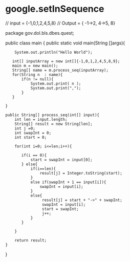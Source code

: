 # google.setInSequence

//	input = {-1,0,1,2,4,5,8}
//	Output = {  -1->2,
                4->5,
                8} 


package gov.dol.bls.dbes.quest;

public class main {
    public static void main(String []args){
       
    	System.out.println("Hello World");
       
       int[] inputArray = new int[]{-1,0,1,2,4,5,8,9};
       main m = new main();
       String[] name = m.process_seq(inputArray);
       for(String n  : name){
    	   if(n != null){
	    	   System.out.print( n );
	    	   System.out.print(",");
    	   }
       }

    }
    
    public String[] process_seq(int[] input){
    	int len = input.length;
        String[] result = new String[len];
        int j =0;
        int swapInt = 0;
        int start = 0;
        
        for(int i=0; i<=len;i++){
            
           if(i == 0){
        	   start = swapInt = input[0];
           } else{
               if(i==len){
            	   result[j] = Integer.toString(start);
               }
               else if(swapInt + 1 == input[i]){
                   swapInt = input[i];
               }
               else{
            	    result[j] = start + "->" + swapInt;
            	    swapInt = input[i];
            	    start = swapInt;
                    j++;
               }
           }   
            
        }
        
        return result;
    }
}

